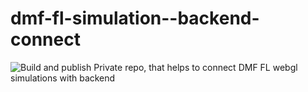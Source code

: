 # dmf-fl-simulation--backend-connect
![Build and publish](https://github.com/VeryBigThings/dmf-fl-simulation--backend-connect/workflows/Build%20and%20publish/badge.svg)
Private repo, that helps to connect DMF FL webgl simulations with backend 
